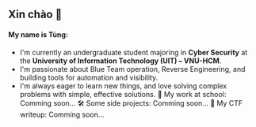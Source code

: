 ## Xin chào 👋
#### My name is Tùng:
- I'm currently an undergraduate student majoring in **Cyber Security** at the **University of Information Technology (UIT) – VNU-HCM**.
- I'm passionate about Blue Team operation, Reverse Engineering, and building tools for automation and visibility.
- I'm always eager to learn new things, and love solving complex problems with simple, effective solutions.
🔬 My work at school: Comming soon...
🛠 Some side projects: Comming soon...
📝 My CTF writeup: Comming soon...

